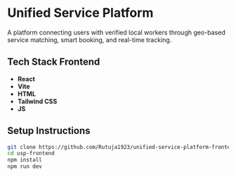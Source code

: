 # Unified Service Platform

A platform connecting users with verified local workers through geo-based service matching, smart booking, and real-time tracking.

## Tech Stack Frontend

- **React**
- **Vite**
- **HTML**
- **Tailwind CSS**
- **JS**

## Setup Instructions

```bash
git clone https://github.com/Rutuja1923/unified-service-platform-frontend.git
cd usp-frontend
npm install
npm run dev
```
